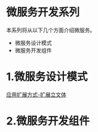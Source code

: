 # 微服务开发系列

本系列将从以下几个方面介绍微服务。

- 微服务设计模式
- 微服务开发组件

# 1.微服务设计模式

[应用扩展方式-扩展立文体](./Design_Pattern/应用扩展方式-扩展立方体.md)

# 2.微服务开发组件
